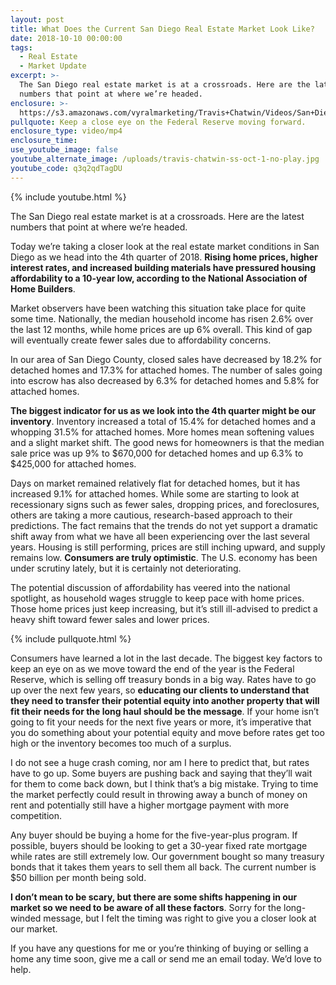 ```yaml
---
layout: post
title: What Does the Current San Diego Real Estate Market Look Like?
date: 2018-10-10 00:00:00
tags:
  - Real Estate
  - Market Update
excerpt: >-
  The San Diego real estate market is at a crossroads. Here are the latest
  numbers that point at where we’re headed.
enclosure: >-
  https://s3.amazonaws.com/vyralmarketing/Travis+Chatwin/Videos/San+Diego+Real+Estate+-+What+Does+the+Current+San+Diego+Real+Estate+Market+Look+Like%253F.mp4
pullquote: Keep a close eye on the Federal Reserve moving forward.
enclosure_type: video/mp4
enclosure_time:
use_youtube_image: false
youtube_alternate_image: /uploads/travis-chatwin-ss-oct-1-no-play.jpg
youtube_code: q3q2qdTagDU
---
```


{% include youtube.html %}

The San Diego real estate market is at a crossroads. Here are the latest numbers that point at where we’re headed.

Today we’re taking a closer look at the real estate market conditions in San Diego as we head into the 4th quarter of 2018. **Rising home prices, higher interest rates, and increased building materials have pressured housing affordability to a 10-year low, according to the National Association of Home Builders**.

Market observers have been watching this situation take place for quite some time. Nationally, the median household income has risen 2.6% over the last 12 months, while home prices are up 6% overall. This kind of gap will eventually create fewer sales due to affordability concerns.

In our area of San Diego County, closed sales have decreased by 18.2% for detached homes and 17.3% for attached homes. The number of sales going into escrow has also decreased by 6.3% for detached homes and 5.8% for attached homes.

**The biggest indicator for us as we look into the 4th quarter might be our inventory**. Inventory increased a total of 15.4% for detached homes and a whopping 31.5% for attached homes. More homes mean softening values and a slight market shift. The good news for homeowners is that the median sale price was up 9% to $670,000 for detached homes and up 6.3% to $425,000 for attached homes.

Days on market remained relatively flat for detached homes, but it has increased 9.1% for attached homes. While some are starting to look at recessionary signs such as fewer sales, dropping prices, and foreclosures, others are taking a more cautious, research-based approach to their predictions. The fact remains that the trends do not yet support a dramatic shift away from what we have all been experiencing over the last several years. Housing is still performing, prices are still inching upward, and supply remains low. **Consumers are truly optimistic**. The U.S. economy has been under scrutiny lately, but it is certainly not deteriorating.

The potential discussion of affordability has veered into the national spotlight, as household wages struggle to keep pace with home prices. Those home prices just keep increasing, but it’s still ill-advised to predict a heavy shift toward fewer sales and lower prices.

{% include pullquote.html %}

Consumers have learned a lot in the last decade. The biggest key factors to keep an eye on as we move toward the end of the year is the Federal Reserve, which is selling off treasury bonds in a big way. Rates have to go up over the next few years, so **educating our clients to understand that they need to transfer their potential equity into another property that will fit their needs for the long haul should be the message**. If your home isn’t going to fit your needs for the next five years or more, it’s imperative that you do something about your potential equity and move before rates get too high or the inventory becomes too much of a surplus.

I do not see a huge crash coming, nor am I here to predict that, but rates have to go up. Some buyers are pushing back and saying that they’ll wait for them to come back down, but I think that’s a big mistake. Trying to time the market perfectly could result in throwing away a bunch of money on rent and potentially still have a higher mortgage payment with more competition.

Any buyer should be buying a home for the five-year-plus program. If possible, buyers should be looking to get a 30-year fixed rate mortgage while rates are still extremely low. Our government bought so many treasury bonds that it takes them years to sell them all back. The current number is $50 billion per month being sold.

**I don’t mean to be scary, but there are some shifts happening in our market so we need to be aware of all these factors**. Sorry for the long-winded message, but I felt the timing was right to give you a closer look at our market.

If you have any questions for me or you’re thinking of buying or selling a home any time soon, give me a call or send me an email today. We’d love to help.
